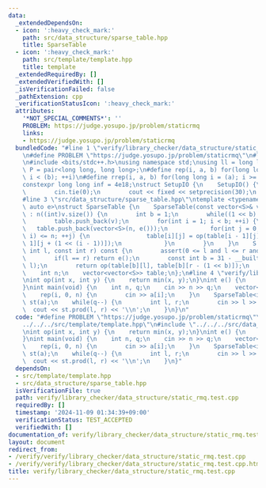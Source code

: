 ```yaml
---
data:
  _extendedDependsOn:
  - icon: ':heavy_check_mark:'
    path: src/data_structure/sparse_table.hpp
    title: SparseTable
  - icon: ':heavy_check_mark:'
    path: src/template/template.hpp
    title: template
  _extendedRequiredBy: []
  _extendedVerifiedWith: []
  _isVerificationFailed: false
  _pathExtension: cpp
  _verificationStatusIcon: ':heavy_check_mark:'
  attributes:
    '*NOT_SPECIAL_COMMENTS*': ''
    PROBLEM: https://judge.yosupo.jp/problem/staticrmq
    links:
    - https://judge.yosupo.jp/problem/staticrmq
  bundledCode: "#line 1 \"verify/library_checker/data_structure/static_rmq.test.cpp\"\
    \n#define PROBLEM \"https://judge.yosupo.jp/problem/staticrmq\"\n#line 2 \"src/template/template.hpp\"\
    \n#include <bits/stdc++.h>\nusing namespace std;\nusing ll = long long;\nusing\
    \ P = pair<long long, long long>;\n#define rep(i, a, b) for(long long i = (a);\
    \ i < (b); ++i)\n#define rrep(i, a, b) for(long long i = (a); i >= (b); --i)\n\
    constexpr long long inf = 4e18;\nstruct SetupIO {\n    SetupIO() {\n        ios::sync_with_stdio(0);\n\
    \        cin.tie(0);\n        cout << fixed << setprecision(30);\n    }\n} setup_io;\n\
    #line 3 \"src/data_structure/sparse_table.hpp\"\ntemplate <typename S, auto op,\
    \ auto e>\nstruct SparseTable {\n    SparseTable(const vector<S>& v)\n       \
    \ : n((int)v.size()) {\n        int b = 1;\n        while((1 << b) <= n) ++b;\n\
    \        table.push_back(v);\n        for(int i = 1; i < b; ++i) {\n         \
    \   table.push_back(vector<S>(n, e()));\n            for(int j = 0; j + (1 <<\
    \ i) <= n; ++j) {\n                table[i][j] = op(table[i - 1][j], table[i -\
    \ 1][j + (1 << (i - 1))]);\n            }\n        }\n    }\n    S prod(const\
    \ int l, const int r) const {\n        assert(0 <= l and l <= r and r <= n);\n\
    \        if(l == r) return e();\n        const int b = 31 - __builtin_clz(r -\
    \ l);\n        return op(table[b][l], table[b][r - (1 << b)]);\n    }\n\n   private:\n\
    \    int n;\n    vector<vector<S>> table;\n};\n#line 4 \"verify/library_checker/data_structure/static_rmq.test.cpp\"\
    \nint op(int x, int y) {\n    return min(x, y);\n}\nint e() {\n    return 1e9;\n\
    }\nint main(void) {\n    int n, q;\n    cin >> n >> q;\n    vector<int> a(n);\n\
    \    rep(i, 0, n) {\n        cin >> a[i];\n    }\n    SparseTable<int, op, e>\
    \ st(a);\n    while(q--) {\n        int l, r;\n        cin >> l >> r;\n      \
    \  cout << st.prod(l, r) << '\\n';\n    }\n}\n"
  code: "#define PROBLEM \"https://judge.yosupo.jp/problem/staticrmq\"\n#include \"\
    ../../../src/template/template.hpp\"\n#include \"../../../src/data_structure/sparse_table.hpp\"\
    \nint op(int x, int y) {\n    return min(x, y);\n}\nint e() {\n    return 1e9;\n\
    }\nint main(void) {\n    int n, q;\n    cin >> n >> q;\n    vector<int> a(n);\n\
    \    rep(i, 0, n) {\n        cin >> a[i];\n    }\n    SparseTable<int, op, e>\
    \ st(a);\n    while(q--) {\n        int l, r;\n        cin >> l >> r;\n      \
    \  cout << st.prod(l, r) << '\\n';\n    }\n}"
  dependsOn:
  - src/template/template.hpp
  - src/data_structure/sparse_table.hpp
  isVerificationFile: true
  path: verify/library_checker/data_structure/static_rmq.test.cpp
  requiredBy: []
  timestamp: '2024-11-09 01:34:39+09:00'
  verificationStatus: TEST_ACCEPTED
  verifiedWith: []
documentation_of: verify/library_checker/data_structure/static_rmq.test.cpp
layout: document
redirect_from:
- /verify/verify/library_checker/data_structure/static_rmq.test.cpp
- /verify/verify/library_checker/data_structure/static_rmq.test.cpp.html
title: verify/library_checker/data_structure/static_rmq.test.cpp
---
```

